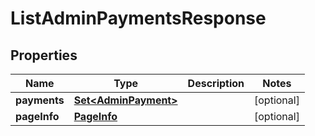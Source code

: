 

# ListAdminPaymentsResponse

## Properties

Name | Type | Description | Notes
------------ | ------------- | ------------- | -------------
**payments** | [**Set&lt;AdminPayment&gt;**](AdminPayment.md) |  |  [optional]
**pageInfo** | [**PageInfo**](PageInfo.md) |  |  [optional]



